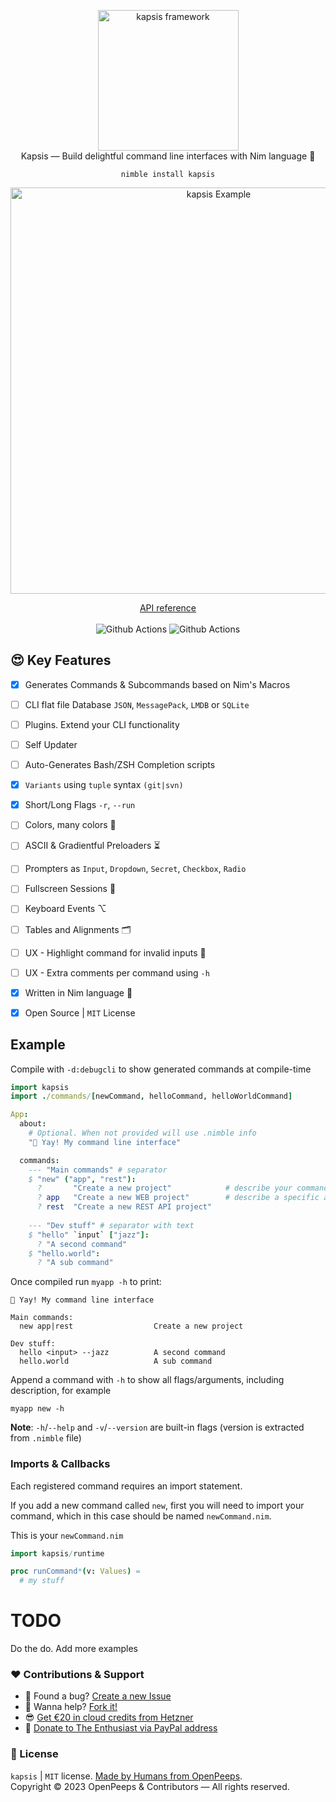 <p align="center">
  <img src="https://raw.githubusercontent.com/openpeeps/kapsis/main/.github/kapsis.png" width="225px" alt="kapsis framework"><br>
  Kapsis &mdash; Build delightful command line interfaces with Nim language 👑
</p>

<p align="center">
  <code>nimble install kapsis</code>
</p>

<p align="center">
  <img src="https://raw.githubusercontent.com/openpeeps/kapsis/main/.github/klymene-cli.png" width="650px" alt="kapsis Example"><br>
</p>

<p align="center">
  <a href="https://openpeep.github.io/kapsis/">API reference</a><br><br>
  <img src="https://github.com/openpeeps/kapsis/workflows/test/badge.svg" alt="Github Actions"> <img src="https://github.com/openpeeps/kapsis/workflows/docs/badge.svg" alt="Github Actions">
</p>


## 😍 Key Features
- [x] Generates Commands & Subcommands based on Nim's Macros
- [ ] CLI flat file Database `JSON`, `MessagePack`, `LMDB` or `SQLite`
- [ ] Plugins. Extend your CLI functionality
- [ ] Self Updater
- [ ] Auto-Generates Bash/ZSH Completion scripts
- [x] `Variants` using `tuple` syntax `(git|svn)`
- [x] Short/Long Flags `-r`, `--run`
- [ ] Colors, many colors 🌈
- [ ] ASCII & Gradientful Preloaders ⏳
- [ ] Prompters as `Input`, `Dropdown`, `Secret`, `Checkbox`, `Radio` 
- [ ] Fullscreen Sessions 🌌
- [ ] Keyboard Events ⌥
- [ ] Tables and Alignments 🗂
- [ ] UX - Highlight command for invalid inputs 🧐
- [ ] UX - Extra comments per command using `-h`
- [x] Written in Nim language 👑
- [x] Open Source | `MIT` License


## Example
Compile with `-d:debugcli` to show generated commands at compile-time 

```nim
import kapsis
import ./commands/[newCommand, helloCommand, helloWorldCommand]

App:
  about:
    # Optional. When not provided will use .nimble info
    "👋 Yay! My command line interface"

  commands:
    --- "Main commands" # separator
    $ "new" ("app", "rest"):
      ?       "Create a new project"            # describe your command
      ? app   "Create a new WEB project"        # describe a specific argument
      ? rest  "Create a new REST API project"
    
    --- "Dev stuff" # separator with text
    $ "hello" `input` ["jazz"]:
      ? "A second command"
    $ "hello.world":
      ? "A sub command"
```

Once compiled run `myapp -h` to print:

```
👋 Yay! My command line interface

Main commands:
  new app|rest                  Create a new project

Dev stuff:
  hello <input> --jazz          A second command
  hello.world                   A sub command
```

Append a command with `-h` to show all flags/arguments, including description, for example
```
myapp new -h
```

**Note**: `-h`/`--help` and `-v`/`--version` are built-in flags (version is extracted from `.nimble` file)


### Imports & Callbacks
Each registered command requires an import statement.

If you add a new command called `new`, first you will need to import your command,
which in this case should be named `newCommand.nim`.

This is your `newCommand.nim`
```nim
import kapsis/runtime

proc runCommand*(v: Values) =
  # my stuff
```

# TODO
Do the do. Add more examples

### ❤ Contributions & Support
- 🐛 Found a bug? [Create a new Issue](https://github.com/openpeeps/kapsis/issues)
- 👋 Wanna help? [Fork it!](https://github.com/openpeeps/kapsis/fork)
- 😎 [Get €20 in cloud credits from Hetzner](https://hetzner.cloud/?ref=Hm0mYGM9NxZ4)
- 🥰 [Donate to The Enthusiast via PayPal address](https://www.paypal.com/donate/?hosted_button_id=RJK3ZTDWPL55C)

### 🎩 License
`kapsis` | `MIT` license. [Made by Humans from OpenPeeps](https://github.com/openpeeps).<br>
Copyright &copy; 2023 OpenPeeps & Contributors &mdash; All rights reserved.